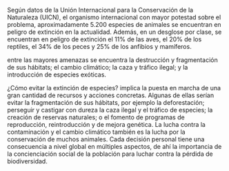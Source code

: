Según datos de la Unión Internacional para la Conservación de la Naturaleza (UICN), el organismo internacional con mayor potestad sobre el problema, aproximadamente 5.200 especies de animales se encuentran en peligro de extinción en la actualidad. Además, en un desglose por clase, se encuentran en peligro de extinción el 11% de las aves, el 20% de los reptiles, el 34% de los peces y 25% de los anfibios y mamíferos.

entre las mayores amenazas se encuentra la destrucción y fragmentación de sus hábitats; el cambio climático; la caza y tráfico ilegal; y la introducción de especies exóticas. 

¿Cómo evitar la extinción de especies?
implica la puesta en marcha de una gran cantidad de recursos y acciones concretas. Algunas de ellas serían evitar la fragmentación de sus hábitats, por ejemplo la deforestación; perseguir y castigar con dureza la caza ilegal y el tráfico de especies; la creación de reservas naturales; o el fomento de programas de reproducción, reintroducción y de mejora genética. La lucha contra la contaminación y el cambio climático también es la lucha por la conservación de muchos animales. Cada decisión personal tiene una consecuencia a nivel global en múltiples aspectos, de ahí la importancia de la concienciación social de la población para luchar contra la pérdida de biodiversidad. 

